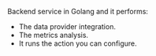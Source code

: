 Backend service in Golang and it performs:
- The data provider integration.
- The metrics analysis. 
- It runs the action you can configure. 